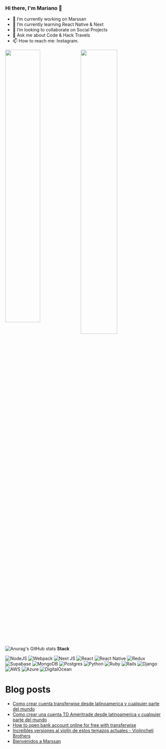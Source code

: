 ### Hi there, I'm Mariano 👋

- 🔭 I’m currently working on Marssan
- 🌱 I’m currently learning React Native & Next
- 👯 I’m looking to collaborate on Social Projects
- 💬 Ask me about Code & Hack Travels
- 📫 How to reach me: Instagram.

<!--
**marianozamora/marianozamora** is a ✨ _special_ ✨ repository because its `README.md` (this file) appears on your GitHub profile.

Here are some ideas to get you started:

- 🔭 I’m currently working on ...
- 🌱 I’m currently learning ...
- 👯 I’m looking to collaborate on ...
- 🤔 I’m looking for help with ...
- 💬 Ask me about ...
- 📫 How to reach me: ...
- 😄 Pronouns: ...
- ⚡ Fun fact: ...
-->

<img align="left" width="47%" src="https://github-readme-stats.vercel.app/api?username=marianozamora&show_icons=true&theme=radical&count_private=true" />
<img width="48%" src="https://github-readme-stats.vercel.app/api/top-langs/?username=marianozamora&layout=compact&theme=radical" />

![Anurag's GitHub stats](https://github-readme-stats.vercel.app/api?username=anuraghazra&count_private=true)
**Stack**

![NodeJS](https://img.shields.io/badge/node.js-6DA55F?style=for-the-badge&logo=node.js&logoColor=white)
![Webpack](https://img.shields.io/badge/webpack-%238DD6F9.svg?style=for-the-badge&logo=webpack&logoColor=black)
![Next JS](https://img.shields.io/badge/Next-black?style=for-the-badge&logo=next.js&logoColor=white)
![React](https://img.shields.io/badge/react-%2320232a.svg?style=for-the-badge&logo=react&logoColor=%2361DAFB)
![React Native](https://img.shields.io/badge/react_native-%2320232a.svg?style=for-the-badge&logo=react&logoColor=%2361DAFB)
![Redux](https://img.shields.io/badge/redux-%23593d88.svg?style=for-the-badge&logo=redux&logoColor=white)
![Supabase](https://img.shields.io/badge/Supabase-3ECF8E?style=for-the-badge&logo=supabase&logoColor=white)
![MongoDB](https://img.shields.io/badge/MongoDB-%234ea94b.svg?style=for-the-badge&logo=mongodb&logoColor=white)
![Postgres](https://img.shields.io/badge/postgres-%23316192.svg?style=for-the-badge&logo=postgresql&logoColor=white)
![Python](https://img.shields.io/badge/python-3670A0?style=for-the-badge&logo=python&logoColor=ffdd54)
![Ruby](https://img.shields.io/badge/ruby-%23CC342D.svg?style=for-the-badge&logo=ruby&logoColor=white)
![Rails](https://img.shields.io/badge/rails-%23CC0000.svg?style=for-the-badge&logo=ruby-on-rails&logoColor=white)
![Django](https://img.shields.io/badge/django-%23092E20.svg?style=for-the-badge&logo=django&logoColor=white)
![AWS](https://img.shields.io/badge/AWS-%23FF9900.svg?style=for-the-badge&logo=amazon-aws&logoColor=white)
![Azure](https://img.shields.io/badge/azure-%230072C6.svg?style=for-the-badge&logo=microsoftazure&logoColor=white)
![DigitalOcean](https://img.shields.io/badge/DigitalOcean-%230167ff.svg?style=for-the-badge&logo=digitalOcean&logoColor=white)



# Blog posts
<!-- BLOG-POST-LIST:START -->
- [Como crear cuenta transferwise desde latinoamerica y cualquier parte del mundo](https://marssan.com/como-crear-cuenta-transferwise-desde-latinoamerica-y-cualquier-parte-del-mundo/)
- [Como crear una cuenta TD Ameritrade desde latinoamerica y cualquier parte del mundo](https://marssan.com/como-crear-una-cuenta-tdameritrade-desde-latinoamerica-y-cualquier-parte-del-mundo/)
- [How to open bank account online for free with transferwise](https://marssan.com/how-to-open-bank-account-online-for-free-with-transfer-wise/)
- [Increíbles versiones al violín de estos temazos actuales - Violincheli Brothers](https://marssan.com/increibles-versiones-al-violin-de-estos-temazos-actuales-semifinal-01-got-talent-espana-2021/)
- [Bienvenidos a Marssan](https://marssan.com/presentacion/)
<!-- BLOG-POST-LIST:END -->

